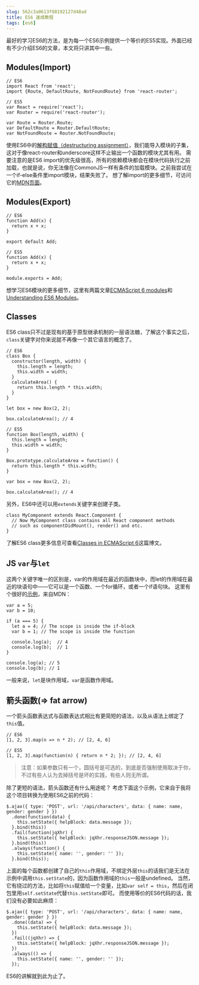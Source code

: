 ```yaml
---
slug: 562c3a0613f08192127d48ad
title: ES6 速成教程
tags: [es6]
---
```


最好的学习ES6的方法，是为每一个ES6示例提供一个等价的ES5实现。外面已经有不少介绍ES6的文章，本文将只讲其中一些。

## Modules(Import)

```
// ES6
import React from 'react';
import {Route, DefaultRoute, NotFoundRoute} from 'react-router';

// ES5
var React = require('react');
var Router = require('react-router');

var Route = Router.Route;
var DefaultRoute = Router.DefaultRoute;
var NotFoundRoute = Router.NotFoundRoute;
```

使用ES6中的[解构赋值（destructuring assignment）](https://developer.mozilla.org/en-US/docs/Web/JavaScript/Reference/Operators/Destructuring_assignment)，我们能导入模块的子集，这对于像react-router和underscore这样不止输出一个函数的模块尤其有用。
需要注意的是ES6 import的优先级很高，所有的依赖模块都会在模块代码执行之前加载，也就是说，你无法像在CommonJS一样有条件的加载模块。之前我尝试在一个if-else条件里import模块，结果失败了。
想了解import的更多细节，可访问它的[MDN页面](https://developer.mozilla.org/en-US/docs/Web/JavaScript/Reference/Statements/import)。

## Modules(Export)

```
// ES6
function Add(x) {
  return x + x;
}

export default Add;

// ES5
function Add(x) {
  return x + x;
}

module.exports = Add;
```

想学习ES6模块的更多细节，这里有两篇文章[ECMAScript 6 modules](http://www.2ality.com/2014/09/es6-modules-final.html)和[Understanding ES6 Modules](http://www.sitepoint.com/understanding-es6-modules/)。

## Classes

ES6 class只不过是现有的基于原型继承机制的一层语法糖，了解这个事实之后，`class`关键字对你来说就不再像一个其它语言的概念了。

```
// ES6
class Box {
  constructor(length, width) {
    this.length = length;
    this.width = width;
  }
  calculateArea() {
    return this.length * this.width;
  }
}

let box = new Box(2, 2);

box.calculateArea(); // 4

// ES5
function Box(length, width) {
  this.length = length;
  this.width = width;
}

Box.prototype.calculateArea = function() {
  return this.length * this.width;
}

var box = new Box(2, 2);

box.calculateArea(); // 4
```

另外，ES6中还可以用`extends`关键字来创建子类。

```
class MyComponent extends React.Component {
  // Now MyComponent class contains all React component methods
  // such as componentDidMount(), render() and etc.
}
```

了解ES6 class更多信息可查看[Classes in ECMAScript 6](http://www.2ality.com/2015/02/es6-classes-final.html)这篇博文。

## JS `var`与`let`

这两个关键字唯一的区别是，var的作用域在最近的函数块中，而let的作用域在最近的块语句中——它可以是一个函数、一个for循环，或者一个if语句块。
这里有个很好的[示例](https://developer.mozilla.org/en-US/docs/Web/JavaScript/Reference/Statements/let)，来自MDN：

```
var a = 5;
var b = 10;

if (a === 5) {
  let a = 4; // The scope is inside the if-block
  var b = 1; // The scope is inside the function

  console.log(a);  // 4
  console.log(b);  // 1
}

console.log(a); // 5
console.log(b); // 1
```

一般来说，`let`是块作用域，`var`是函数作用域。

## 箭头函数(=> fat arrow)

一个箭头函数表达式与函数表达式相比有更简短的语法，以及从语法上绑定了`this`值。
```
// ES6
[1, 2, 3].map(n => n * 2); // [2, 4, 6]

// ES5
[1, 2, 3].map(function(n) { return n * 2; }); // [2, 4, 6]
```

> 注意：如果参数只有一个，圆括号是可选的，到底是否强制使用取决于你，不过有些人认为去掉括号是坏的实践，有些人则无所谓。

除了更短的语法，箭头函数还有什么用途呢？
考虑下面这个示例，它来自于我将这个项目转换为使用ES6之前的代码：

```
$.ajax({ type: 'POST', url: '/api/characters', data: { name: name, gender: gender } })
  .done(function(data) {
    this.setState({ helpBlock: data.message });
  }.bind(this))
  .fail(function(jqXhr) {
    this.setState({ helpBlock: jqXhr.responseJSON.message });
  }.bind(this))
  .always(function() {
    this.setState({ name: '', gender: '' });
  }.bind(this));
```
上面的每个函数都创建了自己的`this`作用域，不绑定外层`this`的话我们是无法在示例中调用`this.setState`的，因为函数作用域的`this`一般是undefined。
当然，它有绕过的方法，比如将`this`赋值给一个变量，比如`var self = this`，然后在闭包里用`self.setState`代替`this.setState`即可。
而使用等价的ES6代码的话，我们没有必要如此麻烦：

```
$.ajax({ type: 'POST', url: '/api/characters', data: { name: name, gender: gender } })
  .done((data) => {
    this.setState({ helpBlock: data.message });
  })
  .fail((jqXhr) => {
    this.setState({ helpBlock: jqXhr.responseJSON.message });
  })
  .always(() => {
    this.setState({ name: '', gender: '' });
  });
```

ES6的讲解就到此为止了。
